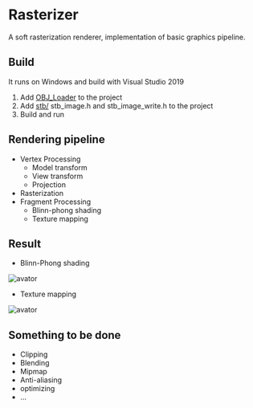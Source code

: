 # Rasterizer

A soft rasterization renderer, implementation of basic graphics pipeline.

## Build

It runs on Windows and build with Visual Studio 2019

1. Add [OBJ_Loader](https://github.com/Bly7/OBJ-Loader) to the project
2. Add [stb/](https://github.com/nothings/stb) stb_image.h and stb_image_write.h to the project
3. Build and run
   
## Rendering pipeline

- Vertex Processing
  - Model transform
  - View transform
  - Projection
- Rasterization
- Fragment Processing
  - Blinn-phong shading
  - Texture mapping

## Result

- Blinn-Phong shading

![avator](output/phong.png)

- Texture mapping

![avator](output/texture.png)

## Something to be done

- Clipping
- Blending
- Mipmap
- Anti-aliasing
- optimizing
- ...
